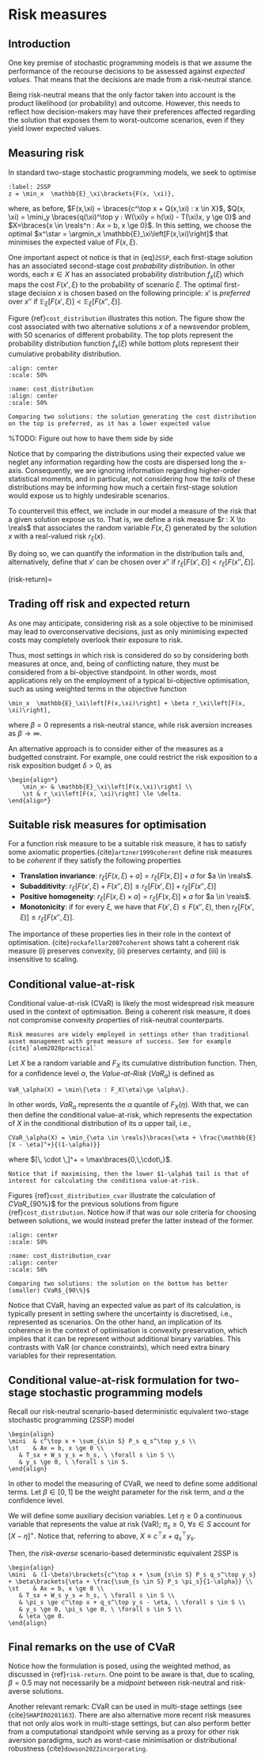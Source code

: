 # Risk measures

## Introduction

One key premise of stochastic programming models is that we assume the performance of the recourse decisions to be assessed against *expected values*. That means that the decisions are made from a risk-neutral stance.

Being risk-neutral means that the only factor taken into account is the product likelihood (or probability) and outcome. However, this needs to reflect how decision-makers may have their preferences affected regarding the solution that exposes them to worst-outcome scenarios, even if they yield lower expected values.

## Measuring risk

In standard two-stage stochastic programming models, we seek to optimise

```{math}
:label: 2SSP
z = \min_x	\mathbb{E}_\xi\brackets{F(x, \xi)},
```

where, as before, $F(x,\xi) = \braces{c^\top x + Q(x,\xi) : x \in X}$, $Q(x, \xi) = \mini_y \braces{q(\xi)^\top y : W(\xi)y = h(\xi) - T(\xi)x, y \ge 0}$ and $X=\braces{x \in \reals^n : Ax = b, x \ge 0}$. In this setting, we choose the optimal $x^\star = \argmin_x \mathbb{E}_\xi\left[F(x,\xi)\right]$ that minimises the expected value of $F(x,\xi)$.

One important aspect ot notice is that in {eq}`2SSP`, each first-stage solution has an associated second-stage cost *probability distribution*. In other words, each $x \in X$ has an associated probability distribution $f_x(\xi)$ which maps the cost $F(x', \xi)$ to the probability of scenario $\xi$. The optimal first-stage decision $x$ is chosen based on the following principle: $x'$ is *preferred* over $x''$ if 	$\mathbb{E}_\xi\left[F(x', \xi)\right] < \mathbb{E}_\xi\left[F(x'', \xi)\right]$.

Figure {ref}`cost_distribution` illustrates this notion. The figure show the cost associated with two alternative solutions $x$ of a newsvendor problem, with 50 scenarios of different probability. The top plots represent the probability distribution function $f_x(\xi)$ while bottom plots represent their cumulative probability distribution.

```{figure} ../figures/distributions_1.svg
:align: center
:scale: 50%
```

```{figure} ../figures/distributions_10.svg
:name: cost_distribution
:align: center
:scale: 50%

Comparing two solutions: the solution generating the cost distribution on the top is preferred, as it has a lower expected value
```
%TODO: Figure out how to have them side by side

Notice that by comparing the distributions using their expected value we neglet any information regarding how the costs are dispersed long the x-axis. Consequently, we are ignoring information regarding higher-order statistical moments, and in particular, not considering how the *tails* of these distributions may be informing how much a certain first-stage solution would expose us to highly undesirable scenarios.

To counterveil this effect, we include in our model a measure of the risk that a given solution expose us to. That is, we define a risk measure $r : X \to \reals$ that associates the random variable $F(x, \xi)$ generated by the solution $x$ with a real-valued risk $r_\xi(x)$. 

By doing so, we can quantify the information in the distribution tails and, alternatively, define that $x'$ can be chosen over $x''$ if $r_\xi\left[F(x', \xi)\right] < r_\xi\left[F(x'', \xi)\right]$.

(risk-return)= 
## Trading off risk and expected return

As one may anticipate, considering risk as a sole objective to be minimised may lead to overconservative decisions, just as only minimising expected costs may completely overlook their exposure to risk.

Thus, most settings in which risk is considered do so by considering both measures at once, and, being of conflicting nature, they must be considered from a bi-objective standpoint. In other words, most applications rely on the employment of a typical bi-objective optimisation, such as using weighted terms in the objective function

```{math}
\min_x  \mathbb{E}_\xi\left[F(x,\xi)\right] + \beta r_\xi\left[F(x, \xi)\right],
```

where $\beta = 0$ represents a risk-neutral stance, while risk aversion increases as $\beta \to \infty$.

An alternative approach is to consider either of the measures as a budgetted constraint. For example, one could restrict the risk exposition to a risk exposition budget $\delta > 0$, as

```{math}
\begin{align*}	
    \min_x~ & \mathbb{E}_\xi\left[F(x,\xi)\right] \\
    \st & r_\xi\left[F(x, \xi)\right] \le \delta. 
\end{align*}
```

## Suitable risk measures for optimisation

For a function risk measure to be a suitable risk measure, it has to satisfy some axiomatic properties.{cite}`artzner1999coherent` define risk measures to be *coherent* if they satisfy the following properties

 - **Translation invariance**: $r_\xi\left[F(x, \xi) + a\right] = r_\xi\left[F(x, \xi)\right] + a$ for $a \in \reals$.
 - **Subadditivity**: $r_\xi\left[F(x', \xi) + F(x'', \xi)\right] \le r_\xi\left[F(x', \xi)\right] + r_\xi\left[F(x'', \xi)\right]$
 - **Positive homogeneity**: $r_\xi\left[F(x, \xi) \times  a\right] = r_\xi\left[F(x, \xi)\right] \times a$ for $a \in \reals$.
-  **Monotonicity**: if for every $\xi$, we have that $F(x', \xi) \le F(x'', \xi)$, then $r_\xi\left[F(x', \xi)\right] \le r_\xi\left[F(x'', \xi)\right]$.

The importance of these properties lies in their role in the context of optimisation. {cite}`rockafellar2007coherent` shows taht a coherent risk measure (i) preserves convexity, (ii) preserves certainty, and (iii) is insensitive to scaling.

## Conditional value-at-risk

Conditional value-at-risk (CVaR) is likely the most widespread risk measure used in the context of optimisation. Being a coherent risk measure, it does not compromise convexity properties of risk-neutral counterparts.

```{note}
Risk measures are widely employed in settings other than traditional asset management with great measure of success. See for example {cite}`alem2020practical`
```

Let $X$ be a random variable and $F_X$ its cumulative distribution function. Then, for a confidence level $\alpha$, the *Value-at-Risk* ($VaR_\alpha$) is defined as

```{math}
VaR_\alpha(X) = \min\{\eta : F_X(\eta)\ge \alpha\}.
```

In other words, $VaR_\alpha$ represents the $\alpha$ quantile of $F_X(\eta)$. With that, we can then define the conditional value-at-risk, which represents the expectation of $X$ in the conditional distribution of its $\alpha$ upper tail, i.e., 

```{math}
CVaR_\alpha(X) = \min_{\eta \in \reals}\braces{\eta + \frac{\mathbb{E}[X - \eta]^+}{(1-\alpha)}}
```

where $[\, \cdot \,]^+ = \max\braces{0,\,\cdot\,}$.

```{warning}
Notice that if maximising, then the lower $1-\alpha$ tail is that of interest for calculating the conditiona value-at-risk.
```

Figures {ref}`cost_distribution_cvar` illustrate the calculation of $CVaR$_{90\%}$ for the previous solutions from figure {ref}`cost_distribution`. Notice how if that was our sole criteria for choosing between solutions, we would instead prefer the latter instead of the former. 

```{figure} ../figures/distributions_CVaR_1.svg
:align: center
:scale: 50%
```

```{figure} ../figures/distributions_CVaR_10.svg
:name: cost_distribution_cvar
:align: center
:scale: 50%

Comparing two solutions: the solution on the bottom has better (smaller) CVaR$_{90\%}$
```

Notice that CVaR, having an expected value as part of its calculation, is typically present in setting swhere the uncertainty is discretised, i.e., represented as scenarios. On the other hand, an implication of its coherence in the context of optimisation is convexity preservation, which implies that it can be represent without additional binary variables. This contrasts with VaR (or chance constraints), which need extra binary variables for their representation.

## Conditional value-at-risk formulation for two-stage stochastic programming models

Recall our risk-neutral scenario-based deterministic equivalent two-stage stochastic programming (2SSP) model

```{math}
\begin{align}
\mini  & c^\top x + \sum_{s\in S} P_s q_s^\top y_s \\
\st	   & Ax = b, x \ge 0 \\
   & T_sx + W_s y_s = h_s, \ \forall s \in S \\
   & y_s \ge 0, \ \forall s \in S.
\end{align}
```

In other to model the measuring of CVaR, we need to define some additional terms. Let $\beta \in [0,1]$ be the weight parameter for the risk term, and $\alpha$ the confidence level.

We will define some auxiliary decision variables. Let $\eta \ge 0$ a continuous variable that represents the value at risk (VaR); $\pi_s \ge 0$, $\forall s \in S$ account for $[X - \eta]^+$. Notice that, referring to above, $X \equiv c^\top x + q_s^\top y_s$.

Then, the *risk-averse* scenario-based deterministic equivalent 2SSP is

```{math}
\begin{align}
\mini  & (1-\beta)\brackets{c^\top x + \sum_{s\in S} P_s q_s^\top y_s} + \beta\brackets{\eta + \frac{\sum_{s \in S} P_s \pi_s}{1-\alpha}} \\
\st	   & Ax = b, x \ge 0 \\
   & T_sx + W_s y_s = h_s, \ \forall s \in S \\
   & \pi_s \ge c^\top x + q_s^\top y_s - \eta, \ \forall s \in S \\
   & y_s \ge 0, \pi_s \ge 0, \ \forall s \in S \\
   & \eta \ge 0.
\end{align}
```

## Final remarks on the use of CVaR

Notice how the formulation is posed, using the weighted method, as discussed in {ref}`risk-return`. One point to be aware is that, due to scaling, $\beta = 0.5$ may not necessarily be a *midpoint* between risk-neutral and risk-averse solutions.

Another relevant remark: CVaR can be used in multi-stage settings (see {cite}`SHAPIRO201163`). There are also alternative more recent risk measures that not only alos work in multi-stage settings, but can also perform better from a computational standpoint while serving as a proxy for other risk aversion paradigms, such as worst-case minimisation or distributional robustness {cite}`dowson2022incorporating`.
